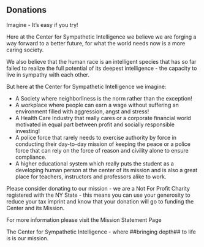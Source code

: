 ## Donations

Imagine - It’s easy if you try!

Here at the Center for Sympathetic Intelligence we believe we are forging a way forward to a better future, for what the world needs now is a more caring society.

We also believe that the human race is an intelligent species that has so far failed to realize the full potential of its deepest intelligence - the capacity to live in sympathy with each other. 

But here at the Center for Sympathetic Intelligence we imagine:

- A Society where neighborliness is the norm rather than the exception!
- A workplace where people can earn a wage without suffering an environment filled with aggression, angst and stress!
- A Health Care Industry that really cares or a corporate financial world motivated in equal part between profit and socially responsible investing!
- A police force that rarely needs to exercise authority by force in conducting their day-to-day mission of keeping the peace or a police force that can rely on the force of reason and civility alone to ensure compliance.
- A higher educational system which really puts the student as a developing human person at the center of its mission and is also a great place for  teachers, instructors and professors alike to work.

Please consider donating to our mission - we are a Not For Profit Charity registered with the NY State - this means you can use your generosity to reduce your tax imprint and know that your donation will go to funding the Center and its Mission. 

For more information please visit the Mission Statement Page

The Center for Sympathetic Intelligence - where ##bringing depth## to life is is our mission.
